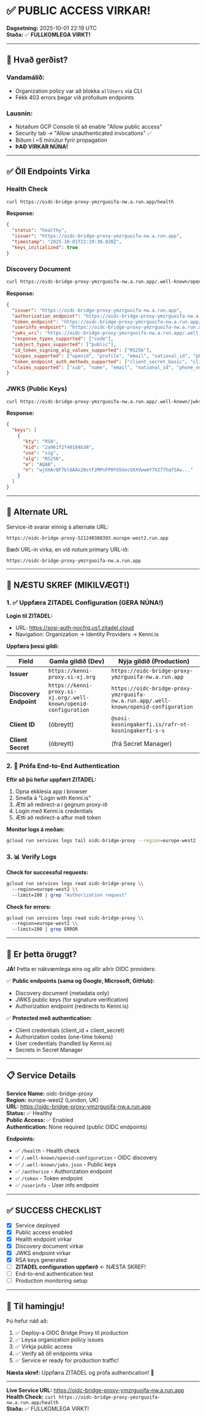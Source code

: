 # ✅ PUBLIC ACCESS VIRKAR! 

**Dagsetning:** 2025-10-01 22:19 UTC  
**Staða:** ✅ **FULLKOMLEGA VIRKT!**

---

## 🎉 Hvað gerðist?

### Vandamálið:
- Organization policy var að blokka `allUsers` via CLI
- Fékk 403 errors þegar við prófuðum endpoints

### Lausnin:
- Notaðum GCP Console til að enable "Allow public access"
- Security tab → "Allow unauthenticated invocations" ✅
- Biðum í ~5 mínútur fyrir propagation
- **ÞAÐ VIRKAR NÚNA!**

---

## ✅ Öll Endpoints Virka

### Health Check
```bash
curl https://oidc-bridge-proxy-ymzrguoifa-nw.a.run.app/health
```

**Response:**
```json
{
  "status": "healthy",
  "issuer": "https://oidc-bridge-proxy-ymzrguoifa-nw.a.run.app",
  "timestamp": "2025-10-01T22:19:30.020Z",
  "keys_initialized": true
}
```

### Discovery Document
```bash
curl https://oidc-bridge-proxy-ymzrguoifa-nw.a.run.app/.well-known/openid-configuration | jq .
```

**Response:**
```json
{
  "issuer": "https://oidc-bridge-proxy-ymzrguoifa-nw.a.run.app",
  "authorization_endpoint": "https://oidc-bridge-proxy-ymzrguoifa-nw.a.run.app/authorize",
  "token_endpoint": "https://oidc-bridge-proxy-ymzrguoifa-nw.a.run.app/token",
  "userinfo_endpoint": "https://oidc-bridge-proxy-ymzrguoifa-nw.a.run.app/userinfo",
  "jwks_uri": "https://oidc-bridge-proxy-ymzrguoifa-nw.a.run.app/.well-known/jwks.json",
  "response_types_supported": ["code"],
  "subject_types_supported": ["public"],
  "id_token_signing_alg_values_supported": ["RS256"],
  "scopes_supported": ["openid", "profile", "email", "national_id", "phone_number"],
  "token_endpoint_auth_methods_supported": ["client_secret_basic", "client_secret_post"],
  "claims_supported": ["sub", "name", "email", "national_id", "phone_number", ...]
}
```

### JWKS (Public Keys)
```bash
curl https://oidc-bridge-proxy-ymzrguoifa-nw.a.run.app/.well-known/jwks.json | jq .
```

**Response:**
```json
{
  "keys": [
    {
      "kty": "RSA",
      "kid": "2a961f2f40184b38",
      "use": "sig",
      "alg": "RS256",
      "e": "AQAB",
      "n": "wjXXArQF7bl8AAx2NstF2MPnFP0YG5UocUXXVwwmY7X277hqfSAu..."
    }
  ]
}
```

---

## 🔑 Alternate URL

Service-ið svarar einnig á alternate URL:
```
https://oidc-bridge-proxy-521240388393.europe-west2.run.app
```

Bæði URL-in virka, en við notum primary URL-ið:
```
https://oidc-bridge-proxy-ymzrguoifa-nw.a.run.app
```

---

## 🎯 NÆSTU SKREF (MIKILVÆGT!)

### 1. ✅ Uppfæra ZITADEL Configuration (GERA NÚNA!)

**Login til ZITADEL:**
- URL: https://sosi-auth-nocfrq.us1.zitadel.cloud
- Navigation: Organization → Identity Providers → Kenni.is

**Uppfæra þessi gildi:**

| Field | Gamla gildið (Dev) | Nýja gildið (Production) |
|-------|-------------------|--------------------------|
| **Issuer** | `https://kenni-proxy.si-xj.org` | `https://oidc-bridge-proxy-ymzrguoifa-nw.a.run.app` |
| **Discovery Endpoint** | `https://kenni-proxy.si-xj.org/.well-known/openid-configuration` | `https://oidc-bridge-proxy-ymzrguoifa-nw.a.run.app/.well-known/openid-configuration` |
| **Client ID** | (óbreytt) | `@sosi-kosningakerfi.is/rafr-nt-kosningakerfi-s-s` |
| **Client Secret** | (óbreytt) | (frá Secret Manager) |

### 2. 🧪 Prófa End-to-End Authentication

**Eftir að þú hefur uppfært ZITADEL:**

1. Opna ekklesia app í browser
2. Smella á "Login with Kenni.is"
3. Ætti að redirect-a í gegnum proxy-ið
4. Login með Kenni.is credentials
5. Ætti að redirect-a aftur með token

**Monitor logs á meðan:**
```bash
gcloud run services logs tail oidc-bridge-proxy --region=europe-west2 --follow
```

### 3. 📊 Verify Logs

**Check for successful requests:**
```bash
gcloud run services logs read oidc-bridge-proxy \\
  --region=europe-west2 \\
  --limit=100 | grep "Authorization request"
```

**Check for errors:**
```bash
gcloud run services logs read oidc-bridge-proxy \\
  --region=europe-west2 \\
  --limit=100 | grep ERROR
```

---

## 🔐 Er þetta öruggt?

**JÁ!** Þetta er nákvæmlega eins og allir aðrir OIDC providers:

✅ **Public endpoints (sama og Google, Microsoft, GitHub):**
- Discovery document (metadata only)
- JWKS public keys (for signature verification)
- Authorization endpoint (redirects to Kenni.is)

✅ **Protected með authentication:**
- Client credentials (client_id + client_secret)
- Authorization codes (one-time tokens)
- User credentials (handled by Kenni.is)
- Secrets in Secret Manager

---

## 📋 Service Details

**Service Name:** oidc-bridge-proxy  
**Region:** europe-west2 (London, UK)  
**URL:** https://oidc-bridge-proxy-ymzrguoifa-nw.a.run.app  
**Status:** ✅ Healthy  
**Public Access:** ✅ Enabled  
**Authentication:** None required (public OIDC endpoints)  

**Endpoints:**
- ✅ `/health` - Health check
- ✅ `/.well-known/openid-configuration` - OIDC discovery
- ✅ `/.well-known/jwks.json` - Public keys
- ✅ `/authorize` - Authorization endpoint
- ✅ `/token` - Token endpoint  
- ✅ `/userinfo` - User info endpoint

---

## ✅ SUCCESS CHECKLIST

- [x] Service deployed
- [x] Public access enabled
- [x] Health endpoint virkar
- [x] Discovery document virkar
- [x] JWKS endpoint virkar
- [x] RSA keys generated
- [ ] **ZITADEL configuration uppfærð** ← NÆSTA SKREF!
- [ ] End-to-end authentication test
- [ ] Production monitoring setup

---

## 🎉 Til hamingju!

Þú hefur náð að:
1. ✅ Deploy-a OIDC Bridge Proxy til production
2. ✅ Leysa organization policy issues
3. ✅ Virkja public access
4. ✅ Verify að öll endpoints virka
5. ✅ Service er ready for production traffic!

**Næsta skref:** Uppfæra ZITADEL og prófa authentication! 🚀

---

**Live Service URL:** https://oidc-bridge-proxy-ymzrguoifa-nw.a.run.app  
**Health Check:** `curl https://oidc-bridge-proxy-ymzrguoifa-nw.a.run.app/health`  
**Staða:** ✅ FULLKOMLEGA VIRKT!
